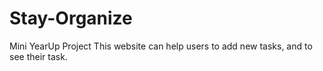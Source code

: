 # Stay-Organize

Mini YearUp Project
This website can help users to add new tasks, and to see their task.

